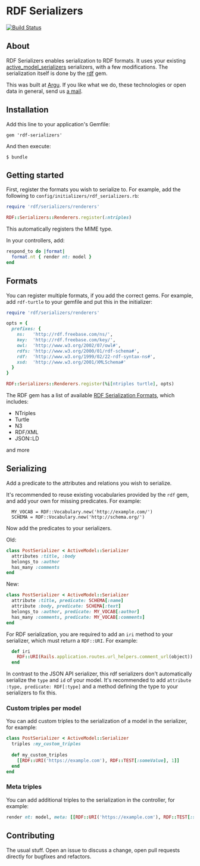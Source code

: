 # RDF Serializers

<a href="https://travis-ci.org/argu-co/rdf-serializers"><img src="https://travis-ci.org/argu-co/rdf-serializers.svg?branch=master" alt="Build Status"></a>

## About

RDF Serializers enables serialization to RDF formats. It uses your existing [active_model_serializers](https://github.com/rails-api/active_model_serializers) serializers, with a few modifications.
The serialization itself is done by the [rdf](https://github.com/ruby-rdf/rdf) gem.

This was built at [Argu](https://argu.co). If you like what we do, these technologies
or open data in general, send us [a mail](mailto:info@argu.co).

## Installation

Add this line to your application's Gemfile:

```
gem 'rdf-serializers'
```

And then execute:

```
$ bundle
```

## Getting started

First, register the formats you wish to serialize to. For example, add the following to `config/initializers/rdf_serializers.rb`:
```ruby
require 'rdf/serializers/renderers'

RDF::Serializers::Renderers.register(:ntriples)
```
This automatically registers the MIME type.

In your controllers, add:
```ruby
respond_to do |format|
  format.nt { render nt: model }
end
```

## Formats

You can register multiple formats, if you add the correct gems. For example, add `rdf-turtle` to your gemfile and put this in the initializer:
```ruby
require 'rdf/serializers/renderers'

opts = {
  prefixes: {
    ns:   'http://rdf.freebase.com/ns/',
    key:  'http://rdf.freebase.com/key/',
    owl:  'http://www.w3.org/2002/07/owl#',
    rdfs: 'http://www.w3.org/2000/01/rdf-schema#',
    rdf:  'http://www.w3.org/1999/02/22-rdf-syntax-ns#',
    xsd:  'http://www.w3.org/2001/XMLSchema#'
  }
}

RDF::Serializers::Renderers.register(%i[ntriples turtle], opts)

```

The RDF gem has a list of available [RDF Serialization Formats](https://github.com/ruby-rdf/rdf#rdf-serialization-formats), which includes:
* NTriples
* Turtle
* N3
* RDF/XML
* JSON::LD

and more

## Serializing

Add a predicate to the attributes and relations you wish to serialize.

It's recommended to reuse existing vocabularies provided by the `rdf` gem, and add your own for missing predicates. 
For example:
```
  MY_VOCAB = RDF::Vocabulary.new('http://example.com/')
  SCHEMA = RDF::Vocabulary.new('http://schema.org/')
```

Now add the predicates to your serializers. 

Old: 
```ruby
class PostSerializer < ActiveModel::Serializer
  attributes :title, :body
  belongs_to :author
  has_many :comments
end
```

New:
```ruby
class PostSerializer < ActiveModel::Serializer
  attribute :title, predicate: SCHEMA[:name]
  attribute :body, predicate: SCHEMA[:text]
  belongs_to :author, predicate: MY_VOCAB[:author]
  has_many :comments, predicate: MY_VOCAB[:comments]
end
```

For RDF serialization, you are required to add an `iri` method to your serializer, which must return a `RDF::URI`. For example:
```ruby
  def iri
    RDF::URI(Rails.application.routes.url_helpers.comment_url(object))
  end
```

In contrast to the JSON API serializer, this rdf serializers don't automatically serialize the `type` and `id` of your model. 
It's recommended to add `attribute :type, predicate: RDF[:type]` and a method defining the type to your serializers to fix this.

### Custom triples per model

You can add custom triples to the serialization of a model in the serializer, for example:
```ruby
class PostSerializer < ActiveModel::Serializer
  triples :my_custom_triples
  
  def my_custom_triples
    [[RDF::URI('https://example.com'), RDF::TEST[:someValue], 1]]
  end
end
```

### Meta triples

You can add additional triples to the serialization in the controller, for example:
```ruby
render nt: model, meta: [[RDF::URI('https://example.com'), RDF::TEST[:someValue], 1]]
```

## Contributing

The usual stuff. Open an issue to discuss a change, open pull requests directly for bugfixes and refactors.
